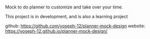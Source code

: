 Mock to do planner to customize and take over your time.

This project is in development, and is also a learning project


github: https://github.com/yoseph-12/planner-mock-design
website: https://yoseph-12.github.io/planner-mock-design/